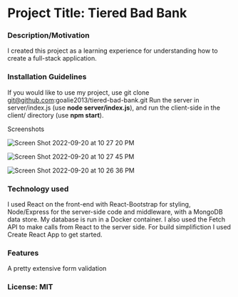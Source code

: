 # Project Title: Tiered Bad Bank

### Description/Motivation
I created this project as a learning experience for understanding how to create a full-stack application.

### Installation Guidelines
If you would like to use my project, use git clone git@github.com:goalie2013/tiered-bad-bank.git
Run the server in server/index.js (use **node server/index.js**), and run the client-side in the client/ directory (use **npm start**).

Screenshots

![Screen Shot 2022-09-20 at 10 27 20 PM](https://user-images.githubusercontent.com/24702968/191421645-cc804b4d-bfdd-44fb-af6e-8aa5b6249453.png)

![Screen Shot 2022-09-20 at 10 27 45 PM](https://user-images.githubusercontent.com/24702968/191421997-bc1bf12f-0240-4b7f-8ce9-f29738a1739a.png)

![Screen Shot 2022-09-20 at 10 26 36 PM](https://user-images.githubusercontent.com/24702968/191422004-eab7a7d0-705f-469c-af83-7e22152cde93.png)


### Technology used
I used React on the front-end with React-Bootstrap for styling, Node/Express for the server-side code and middleware, with a MongoDB data store. My database is run in a Docker container. I also used the Fetch API to make calls from React to the server side.
For build simplifiction I used Create React App to get started.

### Features
A pretty extensive form validation

### License: MIT
